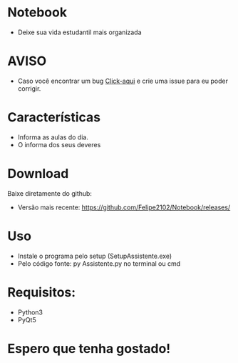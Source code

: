 # Notebook
 - Deixe sua vida estudantil mais organizada

# AVISO
- Caso você encontrar um bug [Click-aqui](https://github.com/Felipe2102/Notebook/issues/new) e crie uma issue para eu poder corrigir.


# Características
  - Informa as aulas do dia.
  - O informa dos seus deveres
 
# Download
Baixe diretamente do github:
  - Versão mais recente: https://github.com/Felipe2102/Notebook/releases/

# Uso
 - Instale o programa pelo setup (SetupAssistente.exe)
 - Pelo código fonte: py Assistente.py no terminal ou cmd

# Requisitos:
 - Python3 
 - PyQt5
 
# Espero que tenha gostado!
